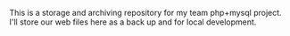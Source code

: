 This is a storage and archiving repository for my team php+mysql project. I'll store our web files here as a back up and for local development.
